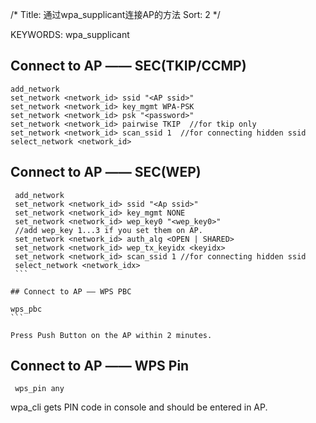 /*
  Title: 通过wpa_supplicant连接AP的方法
  Sort: 2
  */

KEYWORDS: wpa_supplicant

## Connect to AP —— SEC(TKIP/CCMP)

   ```
   add_network
   set_network <network_id> ssid "<AP ssid>"
   set_network <network_id> key_mgmt WPA-PSK
   set_network <network_id> psk "<password>"
   set_network <network_id> pairwise TKIP  //for tkip only
   set_network <network_id> scan_ssid 1  //for connecting hidden ssid
   select_network <network_id>
   ```

## Connect to AP —— SEC(WEP)

   ```
    add_network
    set_network <network_id> ssid "<Ap ssid>"
    set_network <network_id> key_mgmt NONE
    set_network <network_id> wep_key0 "<wep_key0>"
    //add wep_key 1...3 if you set them on AP.
    set_network <network_id> auth_alg <OPEN | SHARED>
    set_network <network_id> wep_tx_keyidx <keyidx>
    set_network <network_id> scan_ssid 1 //for connecting hidden ssid
    select_network <network_idx>
    ```

## Connect to AP —— WPS PBC

   ```
    wps_pbc
    ```

    Press Push Button on the AP within 2 minutes.


## Connect to AP —— WPS Pin

   ```
    wps_pin any
   ```

   wpa_cli gets PIN code in console and should be entered in AP. 